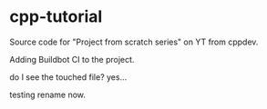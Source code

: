 # cpp-tutorial

Source code for "Project from scratch series" on YT from cppdev.

Adding Buildbot CI to the project.

do I see the touched file? yes...

testing rename now.

